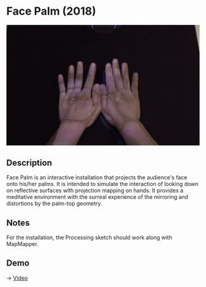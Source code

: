 # Face Palm (2018)
![Cover](./cover.jpg)


## Description
Face Palm is an interactive installation that projects the audience's face onto his/her palms. It is intended to simulate the interaction of looking down on reflective surfaces with projection mapping on hands. It provides a meditative environment with the surreal experience of the mirroring and distortions by the palm-top geometry.

## Notes
For the installation, the Processing sketch should work along with MapMapper. 

## Demo
-> [Video](https://www.youtube.com/watch?v=vZ1iL9T_t7g)
